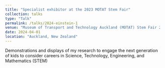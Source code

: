```yaml
---
title: "Specialist exhibitor at the 2023 MOTAT Stem Fair"
collection: talks
type: "Talk"
permalink: /talks/2024-einstein-1
venue: "Museum of Transport and Technology Auckland (MOTAT) Stem Fair 2023"
date: 2024-04-01
location: "Auckland, New Zealand"
---
```


Demonstrations and displays of my research to engage the next generation of kids to consider careers in Science, Technology, Engineering, and Mathematics (STEM)
